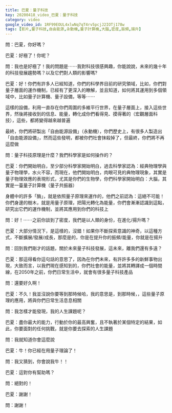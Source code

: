 ```yaml
---
title: 巴夏：量子科技
key: 20200418_video_巴夏：量子科技
category: video
google_video_id: 1RF99EOUL4xlwNq7qT4rv5pcjJ2IOTj178w
tags: [影片,量子科技,自由能源,永動機,量子計算機,大腦,密度,振頻,揚升]
---
```


問：巴夏，你好嗎？

巴夏：好極了！你呢？

問：我也是好極了！我的問題是⋯⋯我對科技很感興趣，你能說說，未來的幾十年的科技發展趨勢嗎？以及它們對人類的影響嗎?

巴夏：好！你們有許多人已經知道，你們的科學界目前的研究領域，比如，你們對量子層面的運作機制，已經有了更深入的瞭解，並且知道，如何將其運用到多個領域中，比如量子計算機、量子設備，等等⋯⋯

這樣的設備，利用一直存在你們周圍的多維平行世界，在量子層面上，接入這些世界，然後將接收到的信息、能量，轉化成你們看得見、摸得著的（宏觀層面科技），這些，都將變得越來越普遍

最終，你們將研製出「自由能源設備」（永動機），你們歷史上，有很多人製造出「自由能源設備」，然而這些發明，都被你們社會抹殺掉了，但最終，你們將不再這麼做

問：量子科技原理是什麼？我們科學家是如何操作的？

巴夏：你們開始明白，至少部分科學家開始明白，過去科學家認為：經典物理學與量子物理學，水火不容，而現在，他們開始明白，肉眼可見的典物理現象，其實是量子物理效應的表現形式，尤其是你們的生物學，你們科學家開始明白：大腦，其實是一臺量子計算機（量子共振器）

身體中的許多「酶」，就是依照量子原理來運作的，他們之前認為：這絕不可能！你們身邊的樹木，就是用量子原理，把陽光轉化為能量，你們會漸漸認識到這點，研究出它們的運作機制，並將其應用到你們的科技上

問：好！⋯⋯之前你談到了密度，我們是以人類的身份，在進化/揚升嗎？

巴夏：大部分情況下，是這樣的，沒錯！如果你不斷探索意識的神奇，以這種方式，不斷擴展/發展/成長，那麼是的，你是在提升你的振頻/能量，你就是在揚升

問：回到我們剛才的話題，關於未來量子科技發展，這未來，離我們還有多遠？

巴夏：那這得看你這句話的意思了，因為在你們未來，有許許多多的新鮮事物出現，大致而言，以我們現在感知到的，你們社會的能量，並將其轉譯成一個時間線，在2050年之前，你們日常生活中，就會有很多量子科技產品

問：還要好久啊！

巴夏：不久！我並沒說你要等到那時候哈，我的意思是，到那時候，，這些量子原理的應用，將與你們日常生活息息相關

問：我怎樣才能發現，我的人生課題呢？

巴夏：盡你最大的能力，行動於你的最高興奮，且不執著於某個特定的結果，如此，你要面對的任何挑戰，就是你要去探索的人生課題

問：我就知道你會這麼說

巴夏：牛！你已經在用量子理論了！

問：我又猜到，你會說我牛！！

巴夏：這對你有幫助嗎？

問：絕對的！

巴夏：謝謝！

問：謝謝！
